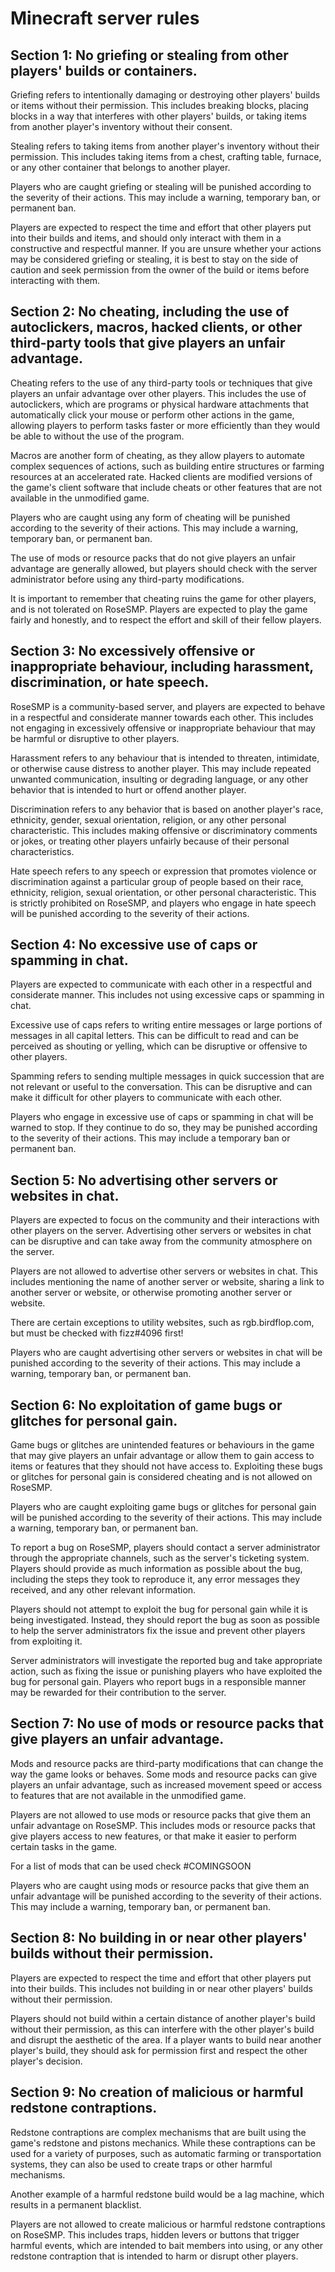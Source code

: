 # Minecraft server rules 
## Section 1: No griefing or stealing from other players' builds or containers.

Griefing refers to intentionally damaging or destroying other players' builds or items without their permission. This includes breaking blocks, placing blocks in a way that interferes with other players' builds, or taking items from another player's inventory without their consent.

Stealing refers to taking items from another player's inventory without their permission. This includes taking items from a chest, crafting table, furnace, or any other container that belongs to another player.

Players who are caught griefing or stealing will be punished according to the severity of their actions. This may include a warning, temporary ban, or permanent ban.

Players are expected to respect the time and effort that other players put into their builds and items, and should only interact with them in a constructive and respectful manner. If you are unsure whether your actions may be considered griefing or stealing, it is best to stay on the side of caution and seek permission from the owner of the build or items before interacting with them.
## Section 2: No cheating, including the use of autoclickers, macros, hacked clients, or other third-party tools that give players an unfair advantage.

Cheating refers to the use of any third-party tools or techniques that give players an unfair advantage over other players. This includes the use of autoclickers, which are programs or physical hardware attachments that automatically click your mouse or perform other actions in the game, allowing players to perform tasks faster or more efficiently than they would be able to without the use of the program.

Macros are another form of cheating, as they allow players to automate complex sequences of actions, such as building entire structures or farming resources at an accelerated rate. Hacked clients are modified versions of the game's client software that include cheats or other features that are not available in the unmodified game.

Players who are caught using any form of cheating will be punished according to the severity of their actions. This may include a warning, temporary ban, or permanent ban.

The use of mods or resource packs that do not give players an unfair advantage are generally allowed, but players should check with the server administrator before using any third-party modifications.

It is important to remember that cheating ruins the game for other players, and is not tolerated on RoseSMP. Players are expected to play the game fairly and honestly, and to respect the effort and skill of their fellow players.
## Section 3: No excessively offensive or inappropriate behaviour, including harassment, discrimination, or hate speech.

RoseSMP is a community-based server, and players are expected to behave in a respectful and considerate manner towards each other. This includes not engaging in excessively offensive or inappropriate behaviour that may be harmful or disruptive to other players.

Harassment refers to any behaviour that is intended to threaten, intimidate, or otherwise cause distress to another player. This may include repeated unwanted communication, insulting or degrading language, or any other behavior that is intended to hurt or offend another player.

Discrimination refers to any behavior that is based on another player's race, ethnicity, gender, sexual orientation, religion, or any other personal characteristic. This includes making offensive or discriminatory comments or jokes, or treating other players unfairly because of their personal characteristics.

Hate speech refers to any speech or expression that promotes violence or discrimination against a particular group of people based on their race, ethnicity, religion, sexual orientation, or other personal characteristic. This is strictly prohibited on RoseSMP, and players who engage in hate speech will be punished according to the severity of their actions.
## Section 4: No excessive use of caps or spamming in chat.

Players are expected to communicate with each other in a respectful and considerate manner. This includes not using excessive caps or spamming in chat.

Excessive use of caps refers to writing entire messages or large portions of messages in all capital letters. This can be difficult to read and can be perceived as shouting or yelling, which can be disruptive or offensive to other players.

Spamming refers to sending multiple messages in quick succession that are not relevant or useful to the conversation. This can be disruptive and can make it difficult for other players to communicate with each other.

Players who engage in excessive use of caps or spamming in chat will be warned to stop. If they continue to do so, they may be punished according to the severity of their actions. This may include a temporary ban or permanent ban.
## Section 5: No advertising other servers or websites in chat.

Players are expected to focus on the community and their interactions with other players on the server. Advertising other servers or websites in chat can be disruptive and can take away from the community atmosphere on the server.

Players are not allowed to advertise other servers or websites in chat. This includes mentioning the name of another server or website, sharing a link to another server or website, or otherwise promoting another server or website.

There are certain exceptions to utility websites, such as rgb.birdflop.com, but must be checked with fizz#4096 first!

Players who are caught advertising other servers or websites in chat will be punished according to the severity of their actions. This may include a warning, temporary ban, or permanent ban.
## Section 6: No exploitation of game bugs or glitches for personal gain.

Game bugs or glitches are unintended features or behaviours in the game that may give players an unfair advantage or allow them to gain access to items or features that they should not have access to. Exploiting these bugs or glitches for personal gain is considered cheating and is not allowed on RoseSMP.

Players who are caught exploiting game bugs or glitches for personal gain will be punished according to the severity of their actions. This may include a warning, temporary ban, or permanent ban.

To report a bug on RoseSMP, players should contact a server administrator through the appropriate channels, such as the server's ticketing system. Players should provide as much information as possible about the bug, including the steps they took to reproduce it, any error messages they received, and any other relevant information.

Players should not attempt to exploit the bug for personal gain while it is being investigated. Instead, they should report the bug as soon as possible to help the server administrators fix the issue and prevent other players from exploiting it.

Server administrators will investigate the reported bug and take appropriate action, such as fixing the issue or punishing players who have exploited the bug for personal gain. Players who report bugs in a responsible manner may be rewarded for their contribution to the server.
## Section 7: No use of mods or resource packs that give players an unfair advantage.

Mods and resource packs are third-party modifications that can change the way the game looks or behaves. Some mods and resource packs can give players an unfair advantage, such as increased movement speed or access to 
features that are not available in the unmodified game.

Players are not allowed to use mods or resource packs that give them an unfair advantage on RoseSMP. This includes mods or resource packs that give players access to new features, or that make it easier to perform certain tasks in the game.

For a list of mods that can be used check #COMINGSOON

Players who are caught using mods or resource packs that give them an unfair advantage will be punished according to the severity of their actions. This may include a warning, temporary ban, or permanent ban.
## Section 8: No building in or near other players' builds without their permission.

Players are expected to respect the time and effort that other players put into their builds. This includes not building in or near other players' builds without their permission.

Players should not build within a certain distance of another player's build without their permission, as this can interfere with the other player's build and disrupt the aesthetic of the area. If a player wants to build near another player's build, they should ask for permission first and respect the other player's decision.
## Section 9: No creation of malicious or harmful redstone contraptions.

Redstone contraptions are complex mechanisms that are built using the game's redstone and pistons mechanics. While these contraptions can be used for a variety of purposes, such as automatic farming or transportation systems, they can also be used to create traps or other harmful mechanisms.

Another example of a harmful redstone build would be a lag machine, which results in a permanent blacklist.

Players are not allowed to create malicious or harmful redstone contraptions on RoseSMP. This includes traps, hidden levers or buttons that trigger harmful events, which are intended to bait members into using, or any other redstone contraption that is intended to harm or disrupt other players.
